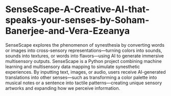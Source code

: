# SenseScape-A-Creative-AI-that-speaks-your-senses-by-Soham-Banerjee-and-Vera-Ezeanya
SenseScape explores the phenomenon of synesthesia by converting words or images into cross-sensory representations—turning colors into sounds, sounds into textures, or words into flavors—using AI to generate immersive multisensory outputs.
SenseScape is a Python project combining machine learning and multisensory data mapping to simulate synesthetic experiences. By inputting text, images, or audio, users receive AI-generated translations into other senses—such as transforming a color palette into musical notes or a sentence into tactile patterns—creating unique sensory artworks and expanding how we perceive information.
